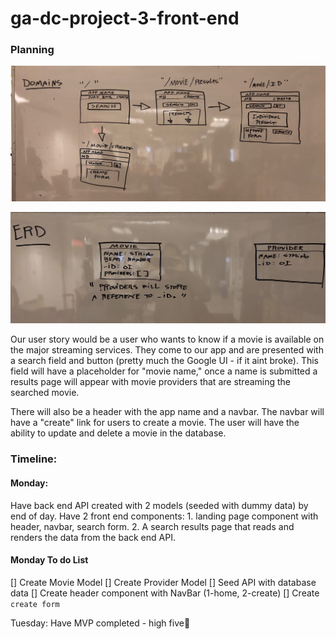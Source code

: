# ga-dc-project-3-front-end

### Planning

!["Wireframe"](https://github.com/wadestewart/ga-dc-project-3-front-end/blob/feature-init/IMG_3461.jpg?raw=true 'Wireframe')

!["ERD"](<https://github.com/wadestewart/ga-dc-project-3-front-end/blob/feature-init/image%20(1).png?raw=true> 'ERD')

Our user story would be a user who wants to know if a movie is available on the major streaming services. They come to our app and are presented with a search field and button (pretty much the Google UI - if it aint broke). This field will have a placeholder for "movie name," once a name is submitted a results page will appear with movie providers that are streaming the searched movie.

There will also be a header with the app name and a navbar. The navbar will have a "create" link for users to create a movie. The user will have the ability to update and delete a movie in the database.

### Timeline:

#### Monday:

Have back end API created with 2 models (seeded with dummy data) by end of day.
Have 2 front end components: 1. landing page component with header, navbar, search form. 2. A search results page that reads and renders the data from the back end API.

#### Monday To do List

[] Create Movie Model
[] Create Provider Model
[] Seed API with database data
[] Create header component with NavBar (1-home, 2-create)
[] Create `create form`

Tuesday:
Have MVP completed - high five🙌
